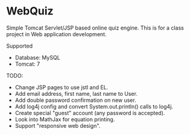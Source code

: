 WebQuiz
=======

Simple Tomcat Servlet/JSP based online quiz engine. This is for a class project in Web application development.

Supported
* Database: MySQL
* Tomcat: 7

TODO:
* Change JSP pages to use jstl and EL.
* Add email address, first name, last name to User.
* Add double password confirmation on new user.
* Add log4j config and convert System.out.println() calls to log4j.
* Create special "guest" account (any password is accepted).
* Look into MathJax for equation printing.
* Support "responsive web design".
